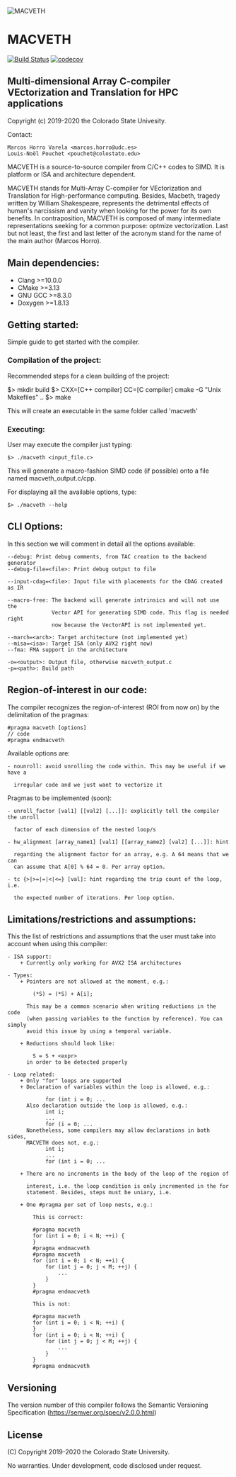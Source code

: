 ![MACVETH](https://github.com/markoshorro/MACVETH/blob/develop/doc/report/img/MACVETHLOGO.svg)

# MACVETH

[![Build Status][travis-badge]][travis-link]
[![codecov][codecov-badge]][codecov-link]

## Multi-dimensional Array C-compiler VEctorization and Translation for HPC applications

Copyright (c) 2019-2020 the Colorado State Univesity.

Contact:

    Marcos Horro Varela <marcos.horro@udc.es>   
    Louis-Noël Pouchet <pouchet@colostate.edu>

MACVETH is a source-to-source compiler from C/C++ codes to SIMD. It is platform
or ISA and architecture dependent.

MACVETH stands for Multi-Array C-compiler for VEctorization and Translation for
High-performance computing. Besides, Macbeth, tragedy written by William
Shakespeare, represents the detrimental effects of human's narcissism and vanity
when looking for the power for its own benefits. In contraposition, MACVETH is
composed of many intermediate representations seeking for a common purpose:
optmize vectorization.
Last but not least, the first and last letter of the acronym stand for the name
of the main author (Marcos Horro).

## Main dependencies:

* Clang >=10.0.0
* CMake >=3.13
* GNU GCC >=8.3.0
* Doxygen >=1.8.13

## Getting started:

Simple guide to get started with the compiler.

### Compilation of the project:

Recommended steps for a clean building of the project:

$> mkdir build
$> CXX=[C++ compiler] CC=[C compiler] cmake -G "Unix Makefiles" ..
$> make

This will create an executable in the same folder called 'macveth'

### Executing:

User may execute the compiler just typing:

`$> ./macveth <input_file.c>` 

This will generate a macro-fashion SIMD code (if possible) onto a file named
macveth_output.c/cpp.

For displaying all the available options, type:

`$> ./macveth --help` 

## CLI Options:

In this section we will comment in detail all the options available:

    --debug: Print debug comments, from TAC creation to the backend generator
    --debug-file=<file>: Print debug output to file

    --input-cdag=<file>: Input file with placements for the CDAG created as IR

    --macro-free: The backend will generate intrinsics and will not use the
                  Vector API for generating SIMD code. This flag is needed right
                  now because the VectorAPI is not implemented yet.

    --march=<arch>: Target architecture (not implemented yet)
    --misa=<isa>: Target ISA (only AVX2 right now)
    --fma: FMA support in the architecture

    -o=<output>: Output file, otherwise macveth_output.c
    -p=<path>: Build path

## Region-of-interest in our code:

The compiler recognizes the region-of-interest (ROI from now on) by the
delimitation of the pragmas:

    #pragma macveth [options]
    // code
    #pragma endmacveth

Available options are:

    - nounroll: avoid unrolling the code within. This may be useful if we have a

      irregular code and we just want to vectorize it

Pragmas to be implemented (soon):

    - unroll_factor [val1] [[val2] [...]]: explicitly tell the compiler the unroll

      factor of each dimension of the nested loop/s

    - hw_alignment [array_name1] [val1] [[array_name2] [val2] [...]]: hint

      regarding the alignment factor for an array, e.g. A 64 means that we can
      can assume that A[0] % 64 = 0. Per array option.

    - tc {>|>=|=|<|<=} [val]: hint regarding the trip count of the loop, i.e.

      the expected number of iterations. Per loop option.

## Limitations/restrictions and assumptions:

This the list of restrictions and assumptions that the user must take into
account when using this compiler:

    - ISA support:
        + Currently only working for AVX2 ISA architectures

    - Types:
        + Pointers are not allowed at the moment, e.g.:

            (*S) = (*S) + A[i];

          This may be a common scenario when writing reductions in the code
          (when passing variables to the function by reference). You can simply
          avoid this issue by using a temporal variable.

        + Reductions should look like:

            S = S + <expr>
          in order to be detected properly

    - Loop related:
        + Only "for" loops are supported
        + Declaration of variables within the loop is allowed, e.g.:

                for (int i = 0; ...
          Also declaration outside the loop is allowed, e.g.:
                int i;
                ...
                for (i = 0; ...
          Nonetheless, some compilers may allow declarations in both sides,
          MACVETH does not, e.g.:
                int i;
                ...
                for (int i = 0; ...

        + There are no increments in the body of the loop of the region of

          interest, i.e. the loop condition is only incremented in the for
          statement. Besides, steps must be uniary, i.e.

        + One #pragma per set of loop nests, e.g.:

            This is correct:

            #pragma macveth
            for (int i = 0; i < N; ++i) {
            }
            #pragma endmacveth
            #pragma macveth
            for (int i = 0; i < N; ++i) {
                for (int j = 0; j < M; ++j) {
                    ...
                }
            }
            #pragma endmacveth

            This is not:

            #pragma macveth
            for (int i = 0; i < N; ++i) {
            }
            for (int i = 0; i < N; ++i) {
                for (int j = 0; j < M; ++j) {
                    ...
                }
            }
            #pragma endmacveth

## Versioning

The version number of this compiler follows the Semantic Versioning
Specification (https://semver.org/spec/v2.0.0.html)

## License

(C) Copyright 2019-2020 the Colorado State University.

No warranties. Under development, code disclosed under request.

[travis-badge]:    https://travis-ci.org/markoshorro/MACVETH.svg?branch=develop
[travis-link]:     https://travis-ci.org/markoshorro/MACVETH
[codecov-badge]:   https://codecov.io/gh/markoshorro/MACVETH/branch/develop/graph/badge.svg
[codecov-link]:    https://codecov.io/gh/markoshorro/MACVETH
